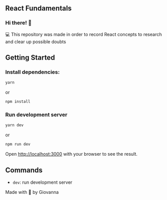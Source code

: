 ## React Fundamentals

### Hi there! 👋

💻 This repository was made in order to record React concepts to research and clear up possible doubts 

## Getting Started
### Install dependencies:

```bash
yarn
```

or

```bash
npm install
```

### Run development server

```bash
yarn dev
```

or 

```bash
npm run dev
```

Open [http://localhost:3000](http://localhost:3000) with your browser to see the result.

## Commands

- `dev`: run development server

Made with 💜 by Giovanna
